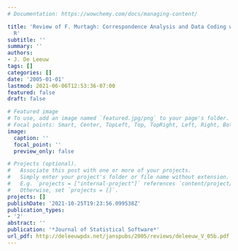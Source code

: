 ```yaml
---
# Documentation: https://wowchemy.com/docs/managing-content/

title: 'Review of F. Murtagh: Correspondence Analysis and Data Coding with Java and
  R'
subtitle: ''
summary: ''
authors:
- J. De Leeuw
tags: []
categories: []
date: '2005-01-01'
lastmod: 2021-06-06T12:53:36-07:00
featured: false
draft: false

# Featured image
# To use, add an image named `featured.jpg/png` to your page's folder.
# Focal points: Smart, Center, TopLeft, Top, TopRight, Left, Right, BottomLeft, Bottom, BottomRight.
image:
  caption: ''
  focal_point: ''
  preview_only: false

# Projects (optional).
#   Associate this post with one or more of your projects.
#   Simply enter your project's folder or file name without extension.
#   E.g. `projects = ["internal-project"]` references `content/project/deep-learning/index.md`.
#   Otherwise, set `projects = []`.
projects: []
publishDate: '2021-10-25T19:23:56.099538Z'
publication_types:
- '2'
abstract: ''
publication: '*Journal of Statistical Software*'
url_pdf: http://deleeuwpdx.net/janspubs/2005/reviews/deleeuw_V_05b.pdf
---
```


